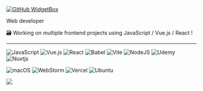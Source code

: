 [![GitHub WidgetBox](https://github-widgetbox.vercel.app/api/profile?username=vinchibana&data=followers,repositories,stars,commits)](https://github.com/vinchibana)

Web developer

🗃️ Working on multiple frontend projects using JavaScript / Vue.js / React !
<hr/>


![JavaScript](https://img.shields.io/badge/javascript-%23323330.svg?style=for-the-badge&logo=javascript&logoColor=%23F7DF1E)
![Vue.js](https://img.shields.io/badge/vuejs-%2335495e.svg?style=for-the-badge&logo=vuedotjs&logoColor=%234FC08D)
![React](https://img.shields.io/badge/react-%2320232a.svg?style=for-the-badge&logo=react&logoColor=%2361DAFB)
![Babel](https://img.shields.io/badge/Babel-F9DC3e?style=for-the-badge&logo=babel&logoColor=black)
![Vite](https://img.shields.io/badge/vite-%23646CFF.svg?style=for-the-badge&logo=vite&logoColor=white)
![NodeJS](https://img.shields.io/badge/node.js-6DA55F?style=for-the-badge&logo=node.js&logoColor=white)
![Udemy](https://img.shields.io/badge/Udemy-A435F0?style=for-the-badge&logo=Udemy&logoColor=white)
![Nuxtjs](https://img.shields.io/badge/Nuxt-002E3B?style=for-the-badge&logo=nuxtdotjs&logoColor=#00DC82)

![macOS](https://img.shields.io/badge/mac%20os-000000?style=for-the-badge&logo=macos&logoColor=F0F0F0)
![WebStorm](https://img.shields.io/badge/webstorm-143?style=for-the-badge&logo=webstorm&logoColor=white&color=black)
![Vercel](https://img.shields.io/badge/vercel-%23000000.svg?style=for-the-badge&logo=vercel&logoColor=white)
![Ubuntu](https://img.shields.io/badge/Ubuntu-E95420?style=for-the-badge&logo=ubuntu&logoColor=white)

![](https://github-readme-stats.vercel.app/api?username=vinchibana&theme=vue&hide_border=false&include_all_commits=true&count_private=true)<br/>

